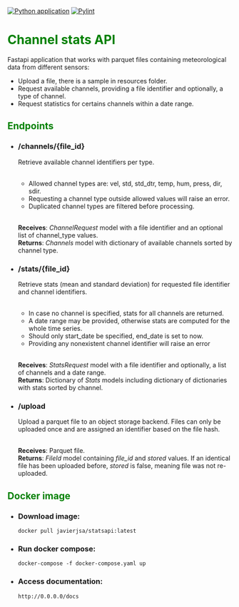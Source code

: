 [![Python application](https://github.com/javierjsa/stats-api/actions/workflows/python-app.yml/badge.svg)](https://github.com/javierjsa/stats-api/actions/workflows/python-app.yml)
[![Pylint](https://github.com/javierjsa/stats-api/actions/workflows/pylint.yml/badge.svg)](https://github.com/javierjsa/stats-api/actions/workflows/pylint.yml)
# <span style="color:green">Channel stats API
Fastapi application that works with parquet files containing meteorological data from different sensors:
- Upload a file, there is a sample in resources folder.
- Request available channels, providing a file identifier and optionally, a type of channel.
- Request statistics for certains channels within a date range.

## <span style="color:green">Endpoints


- ### /channels/{file_id}  
    Retrieve available channel identifiers per type.<br/><br/>
    - Allowed channel types are: vel, std, std_dtr, temp, hum, press, dir, sdir.<br/>
    - Requesting a channel type outside allowed values will raise an error.
    - Duplicated channel types are filtered before processing.<br/><br/>

    **Receives**: _ChannelRequest_ model with a file identifier and an optional list of channel_type values.<br/>
    **Returns**: _Channels_ model with dictionary of available channels sorted by channel type.
- ### /stats/{file_id}
    Retrieve stats (mean and standard deviation) for requested file identifier and channel identifiers.<br/><br/>

    - In case no channel is specified, stats for all channels are returned.
    - A date range may be provided, otherwise stats are computed for the whole time series.
    - Should only start_date be specified, end_date is set to now.
    - Providing any nonexistent channel identifier will raise an error<br/><br/>

    **Receives**: _StatsRequest_ model with a file identifier and optionally, a list of channels and  a date range.<br/>
    **Returns**:  Dictionary of _Stats_ models including dictionary of dictionaries with stats sorted by channel.
- ### /upload
    Upload a parquet file to an object storage backend. Files can only be uploaded once and are assigned an identifier based on the file hash.<br/><br/> 
    
    **Receives**: Parquet file.<br/>
    **Returns**: _FileId_ model containing _file_id_ and _stored_ values. If an identical file has been uploaded before, _stored_ is false, meaning file was not re-uploaded.
    

## <span style="color:green">Docker image

- ### Download image:</br>
      docker pull javierjsa/statsapi:latest

- ### Run docker compose:</br>
      docker-compose -f docker-compose.yaml up
 
- ### Access documentation:</br>
      http://0.0.0.0/docs


